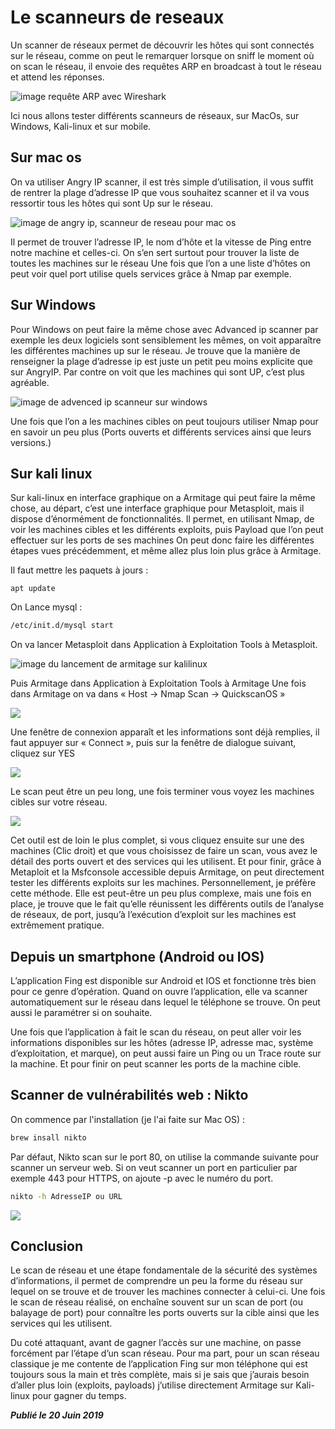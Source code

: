 # Le scanneurs de reseaux

Un scanner de réseaux permet de découvrir les hôtes qui sont connectés sur le réseau, comme on peut le remarquer lorsque on sniff le moment où on scan le réseau, il envoie des requêtes ARP en broadcast à tout le réseau et attend les réponses.



![image requête ARP avec Wireshark  ](../../images/scanimg1.png)

Ici nous allons tester différents scanneurs de réseaux, sur MacOs, sur Windows, Kali-linux et sur mobile.



## Sur mac os

On va utiliser Angry IP scanner, il est très simple d’utilisation, il vous suffit de rentrer la plage d’adresse IP que vous souhaitez scanner et il va vous ressortir tous les hôtes qui sont Up sur le réseau.



![image de angry ip, scanneur de reseau pour mac os](../../images/scanimg2.png)

Il permet de trouver l’adresse IP, le nom d’hôte et la vitesse de Ping entre notre machine et celles-ci. On s’en sert surtout pour trouver la liste de toutes les machines sur le réseau Une fois que l’on a une liste d’hôtes on peut voir quel port utilise quels services grâce à Nmap par exemple.



## Sur Windows

Pour Windows on peut faire la même chose avec Advanced ip scanner par exemple les deux logiciels sont sensiblement les mêmes, on voit apparaître les différentes machines up sur le réseau. Je trouve que la manière de renseigner la plage d’adresse ip est juste un petit peu moins explicite que sur AngryIP. Par contre on voit que les machines qui sont UP, c’est plus agréable.

![image de advenced ip scanneur sur windows ](../../images/scanimg3.png)

Une fois que l’on a les machines cibles on peut toujours utiliser Nmap pour en savoir un peu plus (Ports ouverts et différents services ainsi que leurs versions.)

## Sur kali linux

Sur kali-linux en interface graphique on a Armitage qui peut faire la même chose, au départ, c’est une interface graphique pour Metasploit, mais il dispose d’énormément de fonctionnalités. Il permet, en utilisant Nmap, de voir les machines cibles et les différents exploits, puis Payload que l’on peut effectuer sur les ports de ses machines On peut donc faire les différentes étapes vues précédemment, et même allez plus loin plus grâce à Armitage.

Il faut mettre les paquets à jours :

```shell
apt update
```

On Lance mysql :

```bash
/etc/init.d/mysql start
```



 On va lancer Metasploit dans Application à Exploitation Tools à Metasploit.

![image du lancement de armitage sur kalilinux ](../../images/scanimg4.png)



Puis Armitage dans Application à Exploitation Tools à Armitage Une fois dans Armitage on va dans « Host -> Nmap Scan -> QuickscanOS »

![](../../images/scanimg5.png)

Une fenêtre de connexion apparaît et les informations sont déjà remplies, il faut appuyer sur « Connect », puis sur la fenêtre de dialogue suivant, cliquez sur YES



![](../../images/scanimg6.png)

Le scan peut être un peu long, une fois terminer vous voyez les machines cibles sur votre réseau.

![](../../images/scanimg7.png)

Cet outil est de loin le plus complet, si vous cliquez ensuite sur une des machines (Clic droit) et que vous choisissez de faire un scan, vous avez le détail des ports ouvert et des services qui les utilisent. Et pour finir, grâce à Metaploit et la Msfconsole accessible depuis Armitage, on peut directement tester les différents exploits sur les machines. Personnellement, je préfère cette méthode. Elle est peut-être un peu plus complexe, mais une fois en place, je trouve que le fait qu’elle réunissent les différents outils de l’analyse de réseaux, de port, jusqu’à l’exécution d’exploit sur les machines est extrêmement pratique.

## Depuis un smartphone (Android ou IOS)

L’application Fing est disponible sur Android et IOS et fonctionne très bien pour ce genre d’opération. Quand on ouvre l’application, elle va scanner automatiquement sur le réseau dans lequel le téléphone se trouve. On peut aussi le paramétrer si on souhaite.

Une fois que l’application à fait le scan du réseau, on peut aller voir les informations disponibles sur les hôtes (adresse IP, adresse mac, système d’exploitation, et marque), on peut aussi faire un Ping ou un Trace route sur la machine. Et pour finir on peut scanner les ports de la machine cible.



## Scanner de vulnérabilités web : Nikto

On commence par l'installation (je l'ai faite sur Mac OS) :

```bash
brew insall nikto
```

Par défaut, Nikto scan sur le port 80, on utilise la commande suivante pour scanner un serveur web. Si on veut scanner un port en particulier par exemple 443 pour HTTPS, on ajoute -p avec le numéro du port.

```bash
nikto -h AdresseIP ou URL
```

![](../../images/scanimg8.png)



## Conclusion



Le scan de réseau et une étape fondamentale de la sécurité des systèmes d’informations, il permet de comprendre un peu la forme du réseau sur lequel on se trouve et de trouver les machines connecter à celui-ci. Une fois le scan de réseau réalisé, on enchaîne souvent sur un scan de port (ou balayage de port) pour connaître les ports ouverts sur la cible ainsi que les services qui les utilisent.

Du coté attaquant, avant de gagner l’accès sur une machine, on passe forcément par l’étape d’un scan réseau. Pour ma part, pour un scan réseau classique je me contente de l’application Fing sur mon téléphone qui est toujours sous la main et très complète, mais si je sais que j’aurais besoin d’aller plus loin (exploits, payloads) j’utilise directement Armitage sur Kali-linux pour gagner du temps.



***Publié le 20 Juin 2019***
